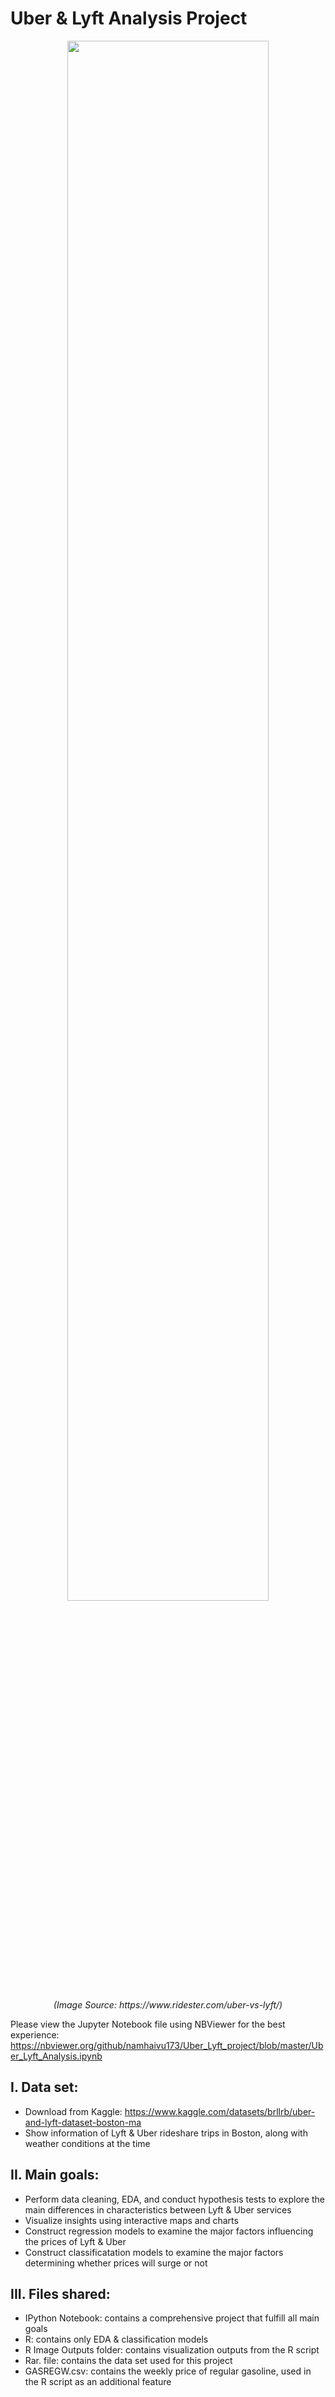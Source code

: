 # Uber & Lyft Analysis Project
<!---![alt text](https://www.ridester.com/wp-content/uploads/2021/09/uber_vs_lyft_overview_1.jpg) --->

<p align="center">
<img src="https://www.ridester.com/wp-content/uploads/2021/09/uber_vs_lyft_overview_1.jpg" 
alt="" title="Image Source: https://www.ridester.com/uber-vs-lyft/" width="80%" height="80%">
</p>
<p align="center">
<i>(Image Source: https://www.ridester.com/uber-vs-lyft/)</i>
</p>

Please view the Jupyter Notebook file using NBViewer for the best experience: https://nbviewer.org/github/namhaivu173/Uber_Lyft_project/blob/master/Uber_Lyft_Analysis.ipynb

## I. Data set:

- Download from Kaggle: https://www.kaggle.com/datasets/brllrb/uber-and-lyft-dataset-boston-ma
- Show information of Lyft & Uber rideshare trips in Boston, along with weather conditions at the time

## II. Main goals:

- Perform data cleaning, EDA, and conduct hypothesis tests to explore the main differences in characteristics between Lyft & Uber services
- Visualize insights using interactive maps and charts
- Construct regression models to examine the major factors influencing the prices of Lyft & Uber
- Construct classificatation models to examine the major factors determining whether prices will surge or not

## III. Files shared:

- IPython Notebook: contains a comprehensive project that fulfill all main goals
- R: contains only EDA & classification models
- R Image Outputs folder: contains visualization outputs from the R script
- Rar. file: contains the data set used for this project
- GASREGW.csv: contains the weekly price of regular gasoline, used in the R script as an additional feature
